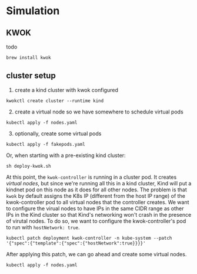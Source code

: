 # Simulation

## KWOK
todo

```
brew install kwok
```

## cluster setup
1. create a kind cluster with kwok configured
```
kwokctl create cluster --runtime kind
```

2. create a virtual node so we have somewhere to schedule virtual pods
```
kubectl apply -f nodes.yaml
```

3. optionally, create some virtual pods
```
kubectl apply -f fakepods.yaml
```

Or, when starting with a pre-existing kind cluster:
```
sh deploy-kwok.sh
```

At this point, the `kwok-controller` is running in a cluster pod. It creates _virtual nodes_, but since we're running all this in a kind cluster, Kind will put a kindnet pod on this node as it does for all other nodes. The problem is that `kwok` by default assigns the K8s IP (different from the host IP range) of the kwok-controller pod to all virtual nodes that the controller creates. We want to configure the virual nodes to have IPs in the same CIDR range as other IPs in the Kind cluster so that Kind's networking won't crash in the presence of virutal nodes. To do so, we want to configure the kwok-controller's pod to run with `hostNetwork: true`.
```
kubectl patch deployment kwok-controller -n kube-system --patch '{"spec":{"template":{"spec":{"hostNetwork":true}}}}'
```
After applying this patch, we can go ahead and create some virtual nodes.

```
kubectl apply -f nodes.yaml
```
